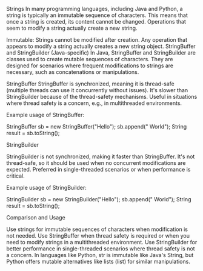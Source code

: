 Strings
In many programming languages, including Java and Python, a string is typically an immutable sequence of characters. This means that once a string is created, its content cannot be changed. Operations that seem to modify a string actually create a new string.

Immutable: Strings cannot be modified after creation. Any operation that appears to modify a string actually creates a new string object.
StringBuffer and StringBuilder (Java-specific)
In Java, StringBuffer and StringBuilder are classes used to create mutable sequences of characters. They are designed for scenarios where frequent modifications to strings are necessary, such as concatenations or manipulations.

StringBuffer
StringBuffer is synchronized, meaning it is thread-safe (multiple threads can use it concurrently without issues).
It's slower than StringBuilder because of the thread-safety mechanisms.
Useful in situations where thread safety is a concern, e.g., in multithreaded environments.

Example usage of StringBuffer:

StringBuffer sb = new StringBuffer("Hello");
sb.append(" World"); 
String result = sb.toString(); 

StringBuilder

StringBuilder is not synchronized, making it faster than StringBuffer.
It's not thread-safe, so it should be used when no concurrent modifications are expected.
Preferred in single-threaded scenarios or when performance is critical.

Example usage of StringBuilder:

StringBuilder sb = new StringBuilder("Hello");
sb.append(" World"); 
String result = sb.toString(); 

Comparison and Usage

Use strings for immutable sequences of characters when modification is not needed.
Use StringBuffer when thread safety is required or when you need to modify strings in a multithreaded environment.
Use StringBuilder for better performance in single-threaded scenarios where thread safety is not a concern.
In languages like Python, str is immutable like Java's String, but Python offers mutable alternatives like lists (list) for similar manipulations.
